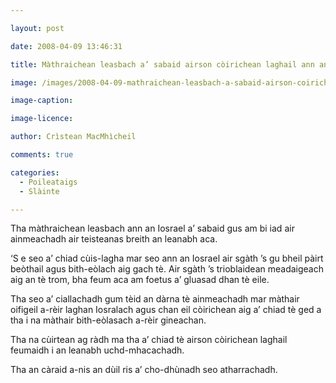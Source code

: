 ```yaml
---

layout: post

date: 2008-04-09 13:46:31

title: Màthraichean leasbach a’ sabaid airson còirichean laghail ann an Iosrael

image: /images/2008-04-09-mathraichean-leasbach-a-sabaid-airson-coirichean-laghail-ann-iosrael.jpg

image-caption:

image-licence:

author: Crìstean MacMhìcheil

comments: true

categories:
  - Poileataigs
  - Slàinte

---
```


Tha màthraichean leasbach ann an Iosrael a&#8217; sabaid gus am bi iad air ainmeachadh air teisteanas breith an leanabh aca.

<!--more-->

&#8216;S e seo a&#8217; chiad cùis-lagha mar seo ann an Iosrael air sgàth &#8217;s gu bheil pàirt beòthail agus bith-eòlach aig gach tè. Air sgàth &#8217;s trioblaidean meadaigeach aig an tè trom, bha feum aca am foetus a&#8217; gluasad dhan tè eile.

Tha seo a&#8217; ciallachadh gum tèid an dàrna tè ainmeachadh mar màthair oifigeil a-rèir laghan Iosralach agus chan eil còirichean aig a&#8217; chiad tè ged a tha i na màthair bith-eòlasach a-rèir gineachan.

Tha na cùirtean ag ràdh ma tha a&#8217; chiad tè airson còirichean laghail feumaidh i an leanabh uchd-mhacachadh.

Tha an càraid a-nis an dùil ris a&#8217; cho-dhùnadh seo atharrachadh.
